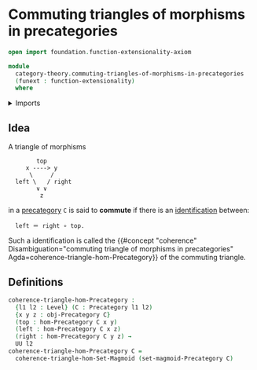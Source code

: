# Commuting triangles of morphisms in precategories

```agda
open import foundation.function-extensionality-axiom

module
  category-theory.commuting-triangles-of-morphisms-in-precategories
  (funext : function-extensionality)
  where
```

<details><summary>Imports</summary>

```agda
open import category-theory.commuting-triangles-of-morphisms-in-set-magmoids funext
open import category-theory.precategories funext

open import foundation.identity-types funext
open import foundation.universe-levels
```

</details>

## Idea

A triangle of morphisms

```text
        top
     x ----> y
      \     /
  left \   / right
        ∨ ∨
         z
```

in a [precategory](category-theory.precategories.md) `C` is said to **commute**
if there is an [identification](foundation-core.identity-types.md) between:

```text
  left ＝ right ∘ top.
```

Such a identification is called the
{{#concept "coherence" Disambiguation="commuting triangle of morphisms in precategories" Agda=coherence-triangle-hom-Precategory}}
of the commuting triangle.

## Definitions

```agda
coherence-triangle-hom-Precategory :
  {l1 l2 : Level} (C : Precategory l1 l2)
  {x y z : obj-Precategory C}
  (top : hom-Precategory C x y)
  (left : hom-Precategory C x z)
  (right : hom-Precategory C y z) →
  UU l2
coherence-triangle-hom-Precategory C =
  coherence-triangle-hom-Set-Magmoid (set-magmoid-Precategory C)
```
